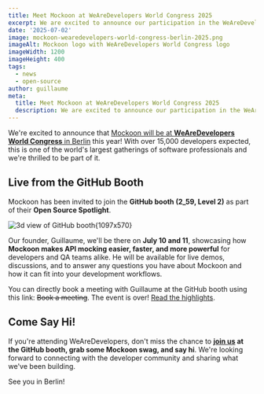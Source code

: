 ```yaml
---
title: Meet Mockoon at WeAreDevelopers World Congress 2025
excerpt: We are excited to announce our participation in the WeAreDevelopers World Congress 2025 in Berlin!
date: '2025-07-02'
image: mockoon-wearedevelopers-world-congress-berlin-2025.png
imageAlt: Mockoon logo with WeAreDevelopers World Congress logo
imageWidth: 1200
imageHeight: 400
tags:
  - news
  - open-source
author: guillaume
meta:
  title: Meet Mockoon at WeAreDevelopers World Congress 2025
  description: We are excited to announce our participation in the WeAreDevelopers World Congress 2025 in Berlin!
---
```


We're excited to announce that [Mockoon will be at **WeAreDevelopers World Congress** in Berlin](https://www.linkedin.com/events/7346085387313856512/comments/) this year! With over 15,000 developers expected, this is one of the world's largest gatherings of software professionals and we're thrilled to be part of it.

## Live from the GitHub Booth

Mockoon has been invited to join the **GitHub booth (2_59, Level 2)** as part of their **Open Source Spotlight**.

![3d view of GitHub booth{1097x570}](/images/blog/mockoon-wearedevelopers-world-congress-berlin-2025/github-booth.png)

Our founder, Guillaume, we'll be there on **July 10 and 11**, showcasing how **Mockoon makes API mocking easier, faster, and more powerful** for developers and QA teams alike. He will be available for live demos, discussions, and to answer any questions you have about Mockoon and how it can fit into your development workflows.

You can directly book a meeting with Guillaume at the GitHub booth using this link: ~~Book a meeting~~. The event is over! [Read the highlights](/blog/mockoon-wearedevelopers-world-congress-2025-highlights/).

## Come Say Hi!

If you're attending WeAreDevelopers, don't miss the chance to **[join us](https://www.linkedin.com/events/7346085387313856512/comments/) at the GitHub booth, grab some Mockoon swag, and say hi**. We're looking forward to connecting with the developer community and sharing what we've been building.

See you in Berlin!
